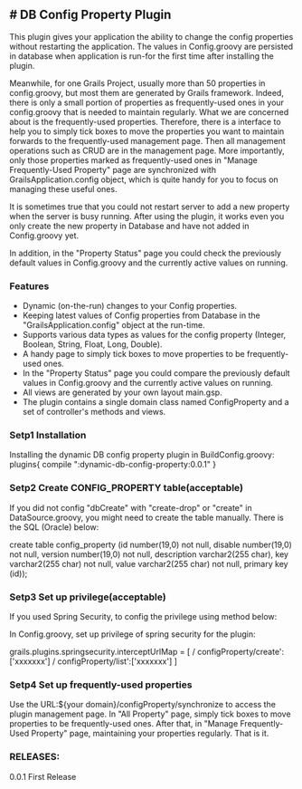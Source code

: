 ## # DB Config Property Plugin

This plugin gives your application the ability to change the config properties without restarting the application. The values in Config.groovy are persisted in database when application is run-for the first time after installing the plugin.

Meanwhile, for one Grails Project, usually more than 50 properties in config.groovy, but most them are generated by Grails framework. Indeed, there is only a small portion of properties as frequently-used ones in your config.groovy that is needed to maintain regularly. What we are concerned about is the frequently-used properties. Therefore, there is a interface to help you to simply tick boxes to move the properties you want to maintain forwards to the frequently-used management page. Then all management operations such as CRUD are in the management page. More importantly, only those properties marked as frequently-used ones in "Manage Frequently-Used Property" page are synchronized with GrailsApplication.config object, which is quite handy for you to focus on managing these useful ones.

It is sometimes true that you could not restart server to add a new property when the server is busy running. After using the plugin, it works even you only create the new property in Database and have not added in Config.groovy yet.

In addition, in the "Property Status" page you could check the previously default values in Config.groovy and the currently active values on running.


### Features
* Dynamic (on-the-run) changes to your Config properties.
* Keeping latest values of Config properties from Database in the "GrailsApplication.config" object at the run-time.
* Supports various data types as values for the config property (Integer, Boolean, String, Float, Long, Double).
* A handy page to simply tick boxes to move properties to be frequently-used ones.
* In the "Property Status" page you could compare the previously default values in Config.groovy and the currently active values on running.
* All views are generated by your own layout main.gsp.
* The plugin contains a single domain class named ConfigProperty and a set of controller's methods and views.

### Setp1 Installation
Installing the dynamic DB config property plugin in BuildConfig.groovy: 
plugins{
	compile ":dynamic-db-config-property:0.0.1"
}
### Setp2 Create CONFIG_PROPERTY table(acceptable)
If you did not config "dbCreate" with "create-drop" or "create" in DataSource.groovy, you might need to create the table manually. There is the SQL (Oracle) below:

create table config_property (id number(19,0) not null, disable number(19,0) not null, version number(19,0) not null, description varchar2(255 char), key varchar2(255 char) not null, value varchar2(255 char) not null, primary key (id));

### Setp3 Set up privilege(acceptable)
If you used Spring Security, to config the privilege using method below:

In Config.groovy, set up privilege of spring security for the plugin:

grails.plugins.springsecurity.interceptUrlMap = [
	/ configProperty/create':['xxxxxxx']
	/ configProperty/list':['xxxxxxx']
]

### Setp4 Set up frequently-used properties
Use the URL:${your domain}/configProperty/synchronize to access the plugin management page.
In "All Property" page, simply tick boxes to move properties to be frequently-used ones. After that, in "Manage Frequently-Used Property" page, maintaining your properties regularly. That is it.

### RELEASES:
0.0.1
First Release
